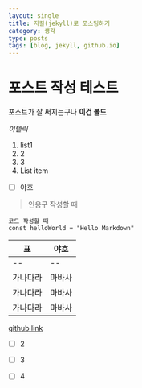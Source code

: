 ```yaml
---
layout: single
title: 지킬(jekyll)로 포스팅하기
category: 생각
type: posts
tags: [blog, jekyll, github.io]
---
```


# 포스트 작성 테스트
포스트가 잘 써지는구나
**이건 볼드**


*이텔릭*

 1. list1
 2. 2
 3. 3
 4. List item
 - [ ] 야호

> 인용구 작성할 때

    코드 작성할 때
    const helloWorld = "Hello Markdown"
    
|표|야호|
|--|--|
| -- | -- |
| 가나다라 | 마바사 |
| 가나다라 | 마바사 |
| 가나다라 | 마바사 |

[github link](jaeone94.github.io)




 - [ ] 2
 - [ ] 3
 - [ ] 4
 

